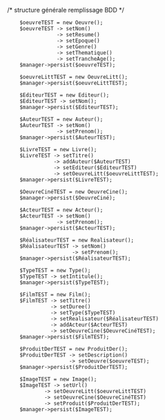 /* structure générale remplissage BDD */
        
        $oeuvreTEST = new Oeuvre();
        $oeuvreTEST -> setNom()
                    -> setResume()
                    -> setEpoque()
                    -> setGenre()
                    -> setThematique()
                    -> setTrancheAge();
        $manager->persist($oeuvreTEST);
        
        $oeuvreLittTEST = new OeuvreLitt();
        $manager->persist($oeuvreLittTEST);
        
        $EditeurTEST = new Editeur();
        $EditeurTEST -> setNom();
        $manager->persist($EditeurTEST);
                    
        $AuteurTEST = new Auteur();
        $AuteurTEST -> setNom()
                    -> setPrenom();
        $manager->persist($AuteurTEST);
        
        $LivreTEST = new Livre();
        $LivreTEST -> setTitre()
                   -> addAuteur($AuteurTEST)
                   -> setEditeur($EditeurTEST)
                   -> setOeuvreLitt($oeuvreLittTEST);
        $manager->persist($LivreTEST);
        
        $OeuvreCinéTEST = new OeuvreCine();
        $manager->persist($OeuvreCiné);
        
        $ActeurTEST = new Acteur();
        $ActeurTEST -> setNom()
                    -> setPrenom();
        $manager->persist($ActeurTEST);
        
        $RéalisateurTEST = new Realisateur();
        $RéalisateurTEST -> setNom()
                         -> setPrenom();
        $manager->persist($RéalisateurTEST);
        
        $TypeTEST = new Type();
        $TypeTEST -> setIntitule();
        $manager->persist($TypeTEST);
        
        $FilmTEST = new Film();
        $FilmTEST -> setTitre()
                  -> setDuree()
                  -> setType($TypeTEST)
                  -> setRealisateur($RéalisateurTEST)
                  -> addActeur($ActeurTEST)
                  -> setOeuvreCine($OeuvreCinéTEST);
        $manager->persist($FilmTEST);
        
        $ProduitDerTEST = new ProduitDer();
        $ProduitDerTEST -> setDescription()
                        -> setOeuvre($oeuvreTEST);
        $manager->persist($ProduitDerTEST);
        
        $ImageTEST = new Image();
        $ImageTEST -> setUrl()
                -> setOeuvreLitt($oeuvreLittTEST)
                -> setOeuvreCine($OeuvreCinéTEST)
                -> setProduit($ProduitDerTEST);
        $manager->persist($ImageTEST);